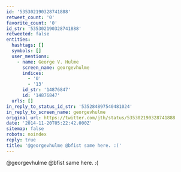 ```yaml
---
id: '535302190328741888'
retweet_count: '0'
favorite_count: '0'
id_str: '535302190328741888'
retweeted: false
entities:
  hashtags: []
  symbols: []
  user_mentions:
    - name: George V. Hulme
      screen_name: georgevhulme
      indices:
        - '0'
        - '13'
      id_str: '14876847'
      id: '14876847'
  urls: []
in_reply_to_status_id_str: '535284897540481024'
in_reply_to_screen_name: georgevhulme
original_url: https://twitter.com/jth/status/535302190328741888
date: '2014-11-20T05:22:42.000Z'
sitemap: false
robots: noindex
reply: true
title: '@georgevhulme @bfist same here. :('
---
```


@georgevhulme @bfist same here. :(